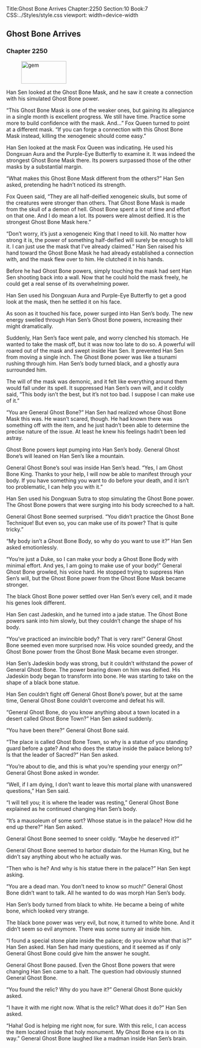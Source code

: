 Title:Ghost Bone Arrives 
Chapter:2250 
Section:10 
Book:7 
CSS:../Styles/style.css 
viewport: width=device-width
  
## Ghost Bone Arrives
### Chapter 2250 
<figure>
	<img src="../Images/gem.gif" alt="gem" id="gem" width="120" height="60" />
</figure>
  

  
  Han Sen looked at the Ghost Bone Mask, and he saw it create a connection with his simulated Ghost Bone power.

“This Ghost Bone Mask is one of the weaker ones, but gaining its allegiance in a single month is excellent progress. We still have time. Practice some more to build confidence with the mask. And…” Fox Queen turned to point at a different mask. “If you can forge a connection with this Ghost Bone Mask instead, killing the xenogeneic should come easy.”

Han Sen looked at the mask Fox Queen was indicating. He used his Dongxuan Aura and the Purple-Eye Butterfly to examine it. It was indeed the strongest Ghost Bone Mask there. Its powers surpassed those of the other masks by a substantial margin.

“What makes this Ghost Bone Mask different from the others?” Han Sen asked, pretending he hadn’t noticed its strength.

Fox Queen said, “They are all half-deified xenogeneic skulls, but some of the creatures were stronger than others. That Ghost Bone Mask is made from the skull of a demon of hell. Ghost Bone spent a lot of time and effort on that one. And I do mean a lot. Its powers were almost deified. It is the strongest Ghost Bone Mask here.”

“Don’t worry, it’s just a xenogeneic King that I need to kill. No matter how strong it is, the power of something half-deified will surely be enough to kill it. I can just use the mask that I’ve already claimed.” Han Sen raised his hand toward the Ghost Bone Mask he had already established a connection with, and the mask flew over to him. He clutched it in his hands.

Before he had Ghost Bone powers, simply touching the mask had sent Han Sen shooting back into a wall. Now that he could hold the mask freely, he could get a real sense of its overwhelming power.

Han Sen used his Dongxuan Aura and Purple-Eye Butterfly to get a good look at the mask, then he settled it on his face.

As soon as it touched his face, power surged into Han Sen’s body. The new energy swelled through Han Sen’s Ghost Bone powers, increasing their might dramatically.

Suddenly, Han Sen’s face went pale, and worry clenched his stomach. He wanted to take the mask off, but it was now too late to do so. A powerful will roared out of the mask and swept inside Han Sen. It prevented Han Sen from moving a single inch. The Ghost Bone power was like a tsunami rushing through him. Han Sen’s body turned black, and a ghostly aura surrounded him.

The will of the mask was demonic, and it felt like everything around them would fall under its spell. It suppressed Han Sen’s own will, and it coldly said, “This body isn’t the best, but it’s not too bad. I suppose I can make use of it.”

“You are General Ghost Bone?” Han Sen had realized whose Ghost Bone Mask this was. He wasn’t scared, though. He had known there was something off with the item, and he just hadn’t been able to determine the precise nature of the issue. At least he knew his feelings hadn’t been led astray.

Ghost Bone powers kept pumping into Han Sen’s body. General Ghost Bone’s will leaned on Han Sen’s like a mountain.

General Ghost Bone’s soul was inside Han Sen’s head. “Yes, I am Ghost Bone King. Thanks to your help, I will now be able to manifest through your body. If you have something you want to do before your death, and it isn’t too problematic, I can help you with it.”

Han Sen used his Dongxuan Sutra to stop simulating the Ghost Bone power. The Ghost Bone powers that were surging into his body screeched to a halt.

General Ghost Bone seemed surprised. “You didn’t practice the Ghost Bone Technique! But even so, you can make use of its power? That is quite tricky.”

“My body isn’t a Ghost Bone Body, so why do you want to use it?” Han Sen asked emotionlessly.

“You’re just a Duke, so I can make your body a Ghost Bone Body with minimal effort. And yes, I am going to make use of your body!” General Ghost Bone growled, his voice hard. He stopped trying to suppress Han Sen’s will, but the Ghost Bone power from the Ghost Bone Mask became stronger.

The black Ghost Bone power settled over Han Sen’s every cell, and it made his genes look different.

Han Sen cast Jadeskin, and he turned into a jade statue. The Ghost Bone powers sank into him slowly, but they couldn’t change the shape of his body.

“You’ve practiced an invincible body? That is very rare!” General Ghost Bone seemed even more surprised now. His voice sounded greedy, and the Ghost Bone power from the Ghost Bone Mask became even stronger.

Han Sen’s Jadeskin body was strong, but it couldn’t withstand the power of General Ghost Bone. The power bearing down on him was deified. His Jadeskin body began to transform into bone. He was starting to take on the shape of a black bone statue.

Han Sen couldn’t fight off General Ghost Bone’s power, but at the same time, General Ghost Bone couldn’t overcome and defeat his will.

“General Ghost Bone, do you know anything about a town located in a desert called Ghost Bone Town?” Han Sen asked suddenly.

“You have been there?” General Ghost Bone said.

“The place is called Ghost Bone Town, so why is a statue of you standing guard before a gate? And who does the statue inside the palace belong to? Is that the leader of Sacred?” Han Sen asked.

“You’re about to die, and this is what you’re spending your energy on?” General Ghost Bone asked in wonder.

“Well, if I am dying, I don’t want to leave this mortal plane with unanswered questions,” Han Sen said.

“I will tell you; it is where the leader was resting,” General Ghost Bone explained as he continued changing Han Sen’s body.

“It’s a mausoleum of some sort? Whose statue is in the palace? How did he end up there?” Han Sen asked.

General Ghost Bone seemed to sneer coldly. “Maybe he deserved it?”

General Ghost Bone seemed to harbor disdain for the Human King, but he didn’t say anything about who he actually was.

“Then who is he? And why is his statue there in the palace?” Han Sen kept asking.

“You are a dead man. You don’t need to know so much!” General Ghost Bone didn’t want to talk. All he wanted to do was morph Han Sen’s body.

Han Sen’s body turned from black to white. He became a being of white bone, which looked very strange.

The black bone power was very evil, but now, it turned to white bone. And it didn’t seem so evil anymore. There was some sunny air inside him.

“I found a special stone plate inside the palace; do you know what that is?” Han Sen asked. Han Sen had many questions, and it seemed as if only General Ghost Bone could give him the answer he sought.

General Ghost Bone paused. Even the Ghost Bone powers that were changing Han Sen came to a halt. The question had obviously stunned General Ghost Bone.

“You found the relic? Why do you have it?” General Ghost Bone quickly asked.

“I have it with me right now. What is the relic? What does it do?” Han Sen asked.

“Haha! God is helping me right now, for sure. With this relic, I can access the item located inside that holy monument. My Ghost Bone era is on its way.” General Ghost Bone laughed like a madman inside Han Sen’s brain.
